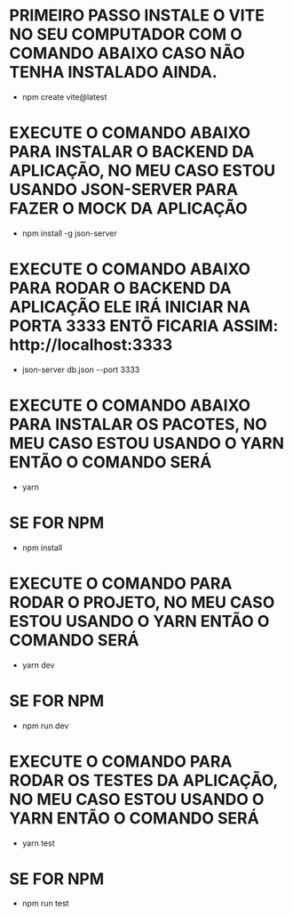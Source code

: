 # PRIMEIRO PASSO INSTALE O VITE NO SEU COMPUTADOR COM O COMANDO ABAIXO CASO NÃO TENHA INSTALADO AINDA.

- npm create vite@latest

# EXECUTE O COMANDO ABAIXO PARA INSTALAR O BACKEND DA APLICAÇÃO, NO MEU CASO ESTOU USANDO JSON-SERVER PARA FAZER O MOCK DA APLICAÇÃO

- npm install -g json-server

# EXECUTE O COMANDO ABAIXO PARA RODAR O BACKEND DA APLICAÇÃO ELE IRÁ INICIAR NA PORTA 3333 ENTÕ FICARIA ASSIM: http://localhost:3333

- json-server db.json --port 3333

# EXECUTE O COMANDO ABAIXO PARA INSTALAR OS PACOTES, NO MEU CASO ESTOU USANDO O YARN ENTÃO O COMANDO SERÁ

- yarn

# SE FOR NPM

- npm install

# EXECUTE O COMANDO PARA RODAR O PROJETO, NO MEU CASO ESTOU USANDO O YARN ENTÃO O COMANDO SERÁ

- yarn dev

# SE FOR NPM

- npm run dev

# EXECUTE O COMANDO PARA RODAR OS TESTES DA APLICAÇÃO, NO MEU CASO ESTOU USANDO O YARN ENTÃO O COMANDO SERÁ

- yarn test

# SE FOR NPM

- npm run test
